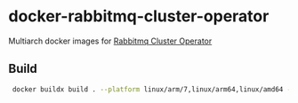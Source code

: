 # docker-rabbitmq-cluster-operator

Multiarch docker images for [Rabbitmq Cluster Operator](https://github.com/rabbitmq/cluster-operator)

## Build

```sh
 docker buildx build . --platform linux/arm/7,linux/arm64,linux/amd64 -t cyrilix/rabbitmq-cluster-operator:1.11.1 --push
```
